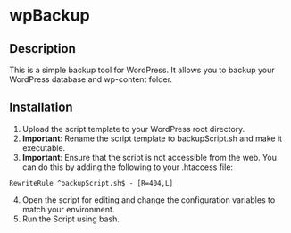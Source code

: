 # wpBackup
## Description
This is a simple backup tool for WordPress. It allows you to backup your WordPress database and wp-content folder.

## Installation
1. Upload the script template to your WordPress root directory.
2. **Important**: Rename the script template to backupScript.sh and make it executable.
3. **Important**: Ensure that the script is not accessible from the web. You can do this by adding the following to your .htaccess file:
```
RewriteRule ^backupScript.sh$ - [R=404,L]
```
4. Open the script for editing and change the configuration variables to match your environment.
5. Run the Script using bash.